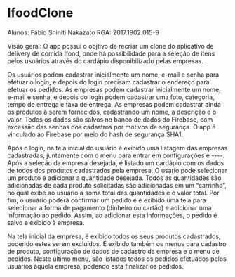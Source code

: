 # IfoodClone
Alunos: Fábio Shiniti Nakazato   RGA: 2017.1902.015-9

Visão geral:
O app possui o objtivo de recriar um clone do aplicativo de delivery de comida Ifood, onde há possibilidade para a seleção de itens pelos usuários através do cardápio
disponibilizado pelas empresas.

Os usuários podem cadastrar inicialmente um nome, e-mail e senha para efetuar o login, e depois do login precisam cadastrar o endereço para efetuar os pedidos. As empresas podem cadastrar
inicialmente um nome, e-mail e senha, e depois do login podem cadastrar uma foto, categoria, tempo de entrega e taxa de entrega. As empresas podem cadastrar ainda os produtos à serem fornecidos, cadastrando um nome, a descrição e o valor.
Todos os dados são salvos no banco de dados do Firebase, com excessão das senhas dos cadastros por motivos de segurança. O app é vinculado ao Firebase por meio do hash de segurança SHA1.

Após o login, na tela inicial do usuário é exibido uma listagem das empresas cadastradas, juntamente com o menu para entrar em configurações e ----. Após a seleção da empresa
desejada, é listado um cardápio com os dados de todos dos produtos cadastrados pela empresa. O usário pode selecionar um produto e adicionar a quantidade desejada. Todos as
quantidades são adicionadas de cada produto solicitadas são adicionadas em um “carrinho”, no qual exibe ao usuário a soma total das quantidades e o valor total. Por fim, o usuário
poderá confirmar um pedido e é exibido uma tela para selecionar a forma de pagamento (dinheiro ou cartão) e adicionar uma informação ao pedido. Assim, ao adicionar esta
informações, o pedido é salvo e exibido à empresa.

Na tela inicial da empresa, é exibido todos os seus produtos cadastrados, podendo estes serem excluídos. É exibido também os menus para cadastro de produto, configuração de dados
de cadastro da empresa e o menu de pedidos. Neste último menu, são listados todos os pedidos efetuados pelos usuários àquela empresa, podendo esta finalizar os pedidos.
 



